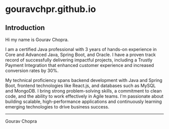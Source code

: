 # gouravchpr.github.io

## Introduction

Hi my name is Gourav Chopra.

I am a certified Java professional with 3 years of hands-on experience in Core and Advanced Java, Spring Boot, and Oracle. I have a proven track record of successfully delivering impactful projects, including a Trustly Payment Integration that enhanced customer experience and increased conversion rates by 30%.

My technical proficiency spans backend development with Java and Spring Boot, frontend technologies like React.js, and databases such as MySQL and MongoDB. I bring strong problem-solving skills, a commitment to clean code, and the ability to work effectively in Agile teams. I'm passionate about building scalable, high-performance applications and continuously learning emerging technologies to drive business success.

---

Gourav Chopra
